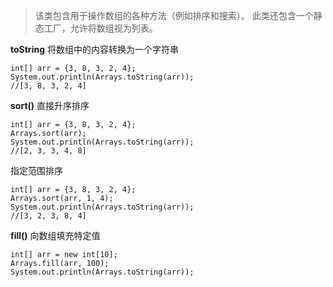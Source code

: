 > 该类包含用于操作数组的各种方法（例如排序和搜索）。 此类还包含一个静态工厂，允许将数组视为列表。 

**toString**
将数组中的内容转换为一个字符串
```
int[] arr = {3, 8, 3, 2, 4};
System.out.println(Arrays.toString(arr));
//[3, 8, 3, 2, 4]
```
**sort()**
直接升序排序
```
int[] arr = {3, 8, 3, 2, 4};
Arrays.sort(arr);
System.out.println(Arrays.toString(arr));
//[2, 3, 3, 4, 8]
```
指定范围排序
```
int[] arr = {3, 8, 3, 2, 4};
Arrays.sort(arr, 1, 4);
System.out.println(Arrays.toString(arr));
//[3, 2, 3, 8, 4]
```

**fill()**
向数组填充特定值
```
int[] arr = new int[10];
Arrays.fill(arr, 100);
System.out.println(Arrays.toString(arr));
```


